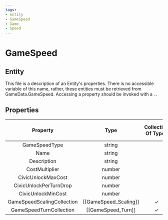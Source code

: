 ```yaml
---
tags:
- entity
- GameSpeed
- Game
- Speed
---
```

# GameSpeed
## Entity
This file is a description of an Entity's properties. There is no accessible variable of this name, rather, these entities must be retrieved from GameData.GameSpeed. Accessing a property should be invoked with a `.`.
## Properties
|	Property	|	Type	|	Collection Of Type?	|	May Be Nil?	|	Default	|	References	|	Key	|	Notes	|
|	:-:	|	:-:	|	:-:	|	:-:	|	:-:	|	:-:	|	:-:	|	-:	|
|	GameSpeedType	|	string	|		|		|		|		|		|	|
|	Name	|	string	|		|	✓	|		|		|		|	|
|	Description	|	string	|		|	✓	|		|		|		|	|
|	CostMultiplier	|	number	|		|		|	100	|		|		|	|
|	CivicUnlockMaxCost	|	number	|		|		|		|		|		|	|
|	CivicUnlockPerTurnDrop	|	number	|		|		|		|		|		|	|
|	CivicUnlockMinCost	|	number	|		|		|		|		|		|	|
|	GameSpeedScalingCollection	|	[[GameSpeed_Scaling]]	|	✓	|	✓	|		|		|		|	|
|	GameSpeedTurnCollection	|	[[GameSpeed_Turn]]	|	✓	|	✓	|		|		|		|	|

